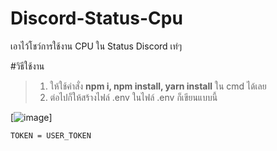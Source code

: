 # Discord-Status-Cpu
เอาไว้โชว์การใช้งาน CPU ใน Status Discord เท่ๆ

#วิธีใช้งาน
> 1. ให้ใช้คำสั่ง **npm i, npm install, yarn install** ใน cmd ได้เลย
> 2. ต่อไปก็ให้สร้างไฟล์ .env ในไฟล์ .env ก็เขียนแบบนี้

[![image]()]

```dotenv
TOKEN = USER_TOKEN
```
